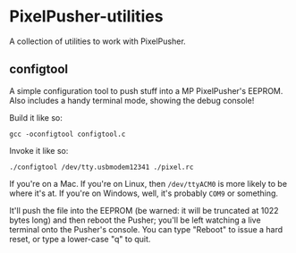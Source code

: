 PixelPusher-utilities
=====================

A collection of utilities to work with PixelPusher.

configtool
----------

A simple configuration tool to push stuff into a MP PixelPusher's EEPROM.
Also includes a handy terminal mode, showing the debug console!

Build it like so:

`gcc -oconfigtool configtool.c`

Invoke it like so:

`./configtool /dev/tty.usbmodem12341 ./pixel.rc`

If you're on a Mac.  If you're on Linux, then `/dev/ttyACM0` is more likely to be where it's at.
If you're on Windows, well, it's probably `COM9` or something.

It'll push the file into the EEPROM (be warned:  it will be truncated at 1022 bytes long) and 
then reboot the Pusher; you'll be left watching a live terminal onto the Pusher's console. You can type "Reboot" to
issue a hard reset, or type a lower-case "q" to quit.
